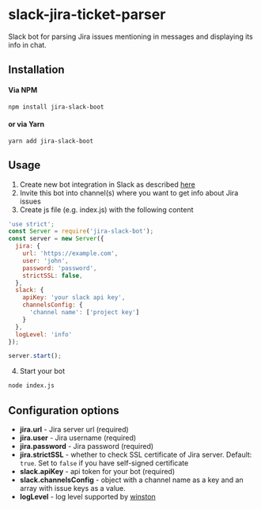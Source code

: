 # slack-jira-ticket-parser
Slack bot for parsing Jira issues mentioning in messages and displaying its info in chat.

## Installation 

#### Via NPM
```
npm install jira-slack-boot
```
#### or via Yarn
```
yarn add jira-slack-boot
```

## Usage
1. Create new bot integration in Slack as described [here](https://api.slack.com/bot-users)
2. Invite this bot into channel(s) where you want to get info about Jira issues
3. Create js file (e.g. index.js) with the following content
```javascript
'use strict';
const Server = require('jira-slack-bot');
const server = new Server({
  jira: {
    url: 'https://example.com',
    user: 'john',
    password: 'password',
    strictSSL: false,
  },
  slack: {
    apiKey: 'your slack api key',
    channelsConfig: {
      'channel name': ['project key']
    }
  },
  logLevel: 'info'
});

server.start();
```
4. Start your bot
```bash
node index.js
```

## Configuration options 
- **jira.url** - Jira server url (required)
- **jira.user** - Jira username (required)
- **jira.password** - Jira password (required)
- **jira.strictSSL** - whether to check SSL certificate of Jira server. Default: `true`. Set to `false` if you have self-signed certificate
- **slack.apiKey** - api token for your bot (required)
- **slack.channelsConfig** - object with a channel name as a key and an array with issue keys as a value.
- **logLevel** - log level supported by [winston](https://github.com/winstonjs/winston#logging-levels)